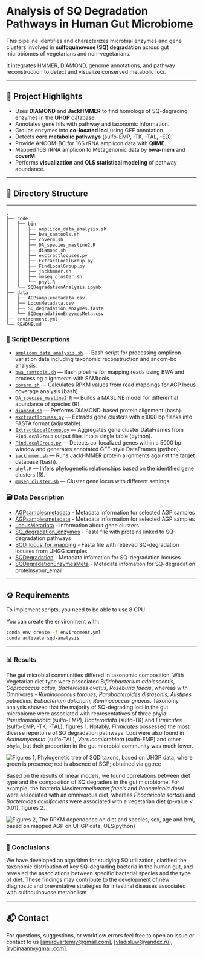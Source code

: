 # Analysis of SQ Degradation Pathways in Human Gut Microbiome

This pipeline identifies and characterizes microbial enzymes and gene clusters involved in **sulfoquinovose (SQ) degradation** across gut microbiomes of vegetarians and non-vegetarians.

It integrates HMMER, DIAMOND, genome annotations, and pathway reconstruction to detect and visualize conserved metabolic loci.

---

## 🧪 Project Highlights

- Uses **DIAMOND** and **JackHMMER** to find homologs of SQ-degrading enzymes in the **UHGP** database.
- Annotates gene hits with pathway and taxonomic information.
- Groups enzymes into **co-located loci** using GFF annotation.
- Detects **core metabolic pathways** (sulfo-EMP, -TK, -TAL, -ED).
- Provide ANCOM-BC for 16S rRNA amplicon data with **QIIME**. 
- Mapped 16S rRNA amplicon to Metagenomic data by **bwa-mem** and **coverM**.
- Performs **visualization** and **OLS statistical modeling** of pathway abundance.
  

---

## 📁 Directory Structure
---
```
.
├── code
│   ├── bin
│   │   ├── amplicon_data_analysis.sh
│   │   ├── bwa_samtools.sh
│   │   ├── coverm.sh
│   │   ├── DA_species_masline2.R
│   │   ├── diamond.sh
│   │   ├── exctractlocuses.py
│   │   ├── ExtractLocalGroup.py
│   │   ├── FindLocalGroup.py
│   │   ├── jackhmmer.sh
│   │   ├── mmseq_cluster.sh
│   │   └── phyl.R
│   └── SQDegradationAnalysis.ipynb
├── data
│   ├── AGPsamplemetadata.csv
│   ├── LocusMetadata.csv
│   ├── SQ_degradation_enzymes.fasta
│   └── SQDegradationEnzymesMeta.csv
├── environment.yml
└── README.md
```

### 🔧 Script Descriptions

- [`amplicon_data_analysis.sh`](code/bin/amplicon_data_analysis.sh) — Bash script for processing amplicon variation data including taxonomic reconstruction and ancom-bc analysis.
- [`bwa_samtools.sh`](code/bin/bwa_samtools.sh) — Bash pipeline for mapping reads using BWA and processing alignments with SAMtools.
- [`coverm.sh`](code/bin/coverm.sh) — Calculates RPKM values from read mappings for AGP locus coverage analysis (bash).
- [`DA_species_masline2.R`](code/bin/DA_species_masline2.R) — Builds a MASLiNE model for differential abundance of species (R).
- [`diamond.sh`](code/bin/diamond.sh) — Performs DIAMOND-based protein alignment (bash).
- [`exctractlocuses.py`](code/bin/exctractlocuses.py) — Extracts gene clusters with ±1000 bp flanks into FASTA format (adjustable).
- [`ExtractLocalGroup.py`](code/bin/ExtractLocalGroup.py) — Aggregates gene cluster DataFrames from `FindLocalGroup` output files into a single table (python).
- [`FindLocalGroup.py`](code/bin/FindLocalGroup.py) — Detects co-localized genes within a 5000 bp window and generates annotated GFF-style DataFrames (python).
- [`jackhmmer.sh`](code/bin/jackhmmer.sh) — Runs JackHMMER protein alignments against the target database (bash).
- [`phyl.R`](code/bin/phyl.R) — Infers phylogenetic relationships based on the identified gene clusters (R).
- [`mmseq_cluster.sh`](code/bin/mmseq_cluster.sh) — Cluster gene locus with different settings.


### 🗃️ Data Description

- [AGPsamplesmetadata](data/AGPsamplemetadata.csv) - Metadata information for selected AGP samples
- [AGPsamplesmetadata](data/AGPsamplemetadata.csv) - Metadata information for selected AGP samples
- [LocusMetadata](data/LocusMetadata.csv) - Information about gene clusters
- [SQ_degradation_enzymes](data/SQ_degradation_enzymes.fasta) - Fasta file with proteins linked to SQ-degradation pathways
- [SQD_locus_for_mapping](data/SQD_locus_for_mapping.fasta) - Fasta file with retieved SQ-degradation locuses from UHGG samples
- [SQDegradation](data/SQDegradationEnzymesMeta.csv) - Metadata infomation for SQ-degradation locuses
- [SQDegradationEnzymesMeta](data/SQDegradationEnzymesMeta.csv) - Metadata infomation for SQ-degradation proteinsyour_email

---

## ⚙️ Requirements

To implement scripts, you need to be able to use 8 CPU

You can create the environment with:

```bash
conda env create -f environment.yml
conda activate sqd-analysis
```

---

### 📊 Results

The gut microbial communities differed in taxonomic composition.  With Vegetarian diet type were associated *Bifidobacterium adolescentis, Coprococcus catus, Bacteroides ovatus, Roseburia faecis*, whereas with Omnivores - *Ruminococcus torques, Parabacteroides distasonis, Alistipes putredinis, Eubacterium dolichum, Ruminococcus gnavus*.
Taxonomy analysis showed that the majority of SQ-degrading loci in the gut microbiome were associated with representatives of three phyla: *Pseudomonadota* (sulfo-EMP), *Bacteroidota* (sulfo-TK) and *Firmicutes* (sulfo-EMP, -TK, -TAL), figures 1. Notably,  *Firmicutes* possessed the most diverse repertoire of SQ degradation pathways. Loci were also found in *Actinomycetota* (sulfo-TAL), *Verrucomicrobiota* (sulfo-EMP) and other phyla, but their proportion in the gut microbial community was much lower.

![Figures 1, Phylogenetic tree of SQD taxons, based on UHGP data, where green is presence; red is absence of SGP; obtained via ggtree](sq-degradation-vegetarian-microbiome/data/phylogenetic_tree.png)

Based on the results of linear models, we found correlations between diet type and the composition of SQ degraders in the gut microbiome. For example, the bacteria *Mediterraneibacter faecis* and *Phocaeicola dorei* were associated with an omnivorous diet, whereas *Phocaeicola sartorii* and *Bacteroides acidifaciens* were associated with a vegetarian diet (p-value < 0.01), figures 2.

![Figures 2, The RPKM dependence on diet and species, sex, age and bmi, based on mapped AGP on UHGP data, OLS(python)](sq-degradation-vegetarian-microbiome/data/OLS.jpg)

---

### 🚀 Conclusions 

We have developed an algorithm for studying SQ utilization, clarified the taxonomic distribution  of  key SQ-degrading bacteria in the human gut, and revealed the associations  between specific bacterial species and the type of diet. These findings  may contribute to the development of new diagnostic and preventative strategies for intestinal diseases associated with sulfoquinovose metabolism

---

## 📬 Contact

For questions, suggestions, or workflow errors feel free to open an issue or contact to us [anurovartemiy@gmail.com], [vladisluw@yandex.ru], [rybinaann@gmail.com].


